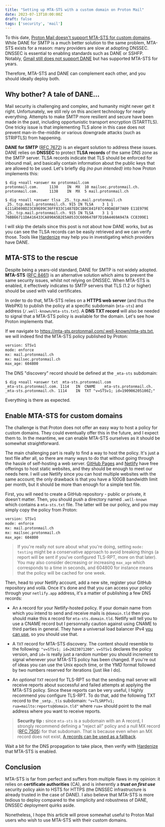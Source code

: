 ```yaml
---
title: "Setting up MTA-STS with a custom domain on Proton Mail"
date: 2023-07-13T10:00:00Z
draft: false
tags: ['security', 'mail']
---
```


To this date, [Proton Mail doesn't support MTA-STS for custom domains](https://old.reddit.com/r/ProtonMail/comments/y6q6g8/mtasts_for_custom_domains/). While DANE for SMTP is a much better solution to the same problem, MTA-STS exists for a reason: many providers are slow at adopting DNSSEC. DNSSEC is essential to enabling standards such as DANE or SSHFP. Notably, [Gmail still does not support DANE](https://www.hardenize.com/report/gmail.com/1689164394#email_dane) but has supported MTA-STS for years.

Therefore, MTA-STS and DANE can complement each other, and you should ideally deploy both.


## Why bother? A tale of DANE...
Mail security is challenging and complex, and humanity might never get it right. Unfortunately, we still rely on this ancient technology for nearly everything. Attempts to make SMTP more resilient and secure have been made in the past, including opportunistic transport encryption (STARTTLS). One tricky issue is that implementing TLS alone in this case does not prevent man-in-the-middle or various downgrade attacks (such as STRIPTLS) from happening.

**DANE for SMTP** ([RFC 7672](https://datatracker.ietf.org/doc/html/rfc7672)) is an elegant solution to address these issues. DANE relies on **DNSSEC** to protect **TLSA records** of the same DNS zone as the SMTP server. TLSA records indicate that TLS should be enforced for inbound mail, and basically contain information about the public keys that are allowed to be used. Let's briefly dig *(no pun intended)* into how Proton implements this:

```
$ dig +noall +answer mx protonmail.com
protonmail.com.		1138	IN	MX	10 mailsec.protonmail.ch.
protonmail.com.		1138	IN	MX	5 mail.protonmail.ch
```

```
$ dig +noall +answer tlsa _25._tcp.mail.protonmail.ch
_25._tcp.mail.protonmail.ch. 915 IN	TLSA	3 1 1 6111A5698D23C89E09C36FF833C1487EDC1B0C841F87C49DAE8F7A09 E11E979E
_25._tcp.mail.protonmail.ch. 915 IN	TLSA	3 1 1 76BB66711DA416433CA890A5B2E5A0533C6006478F7D10A4469A947A CC8399E1
```

I will skip the details since this post is not about how DANE works, but as you can see the TLSA records can be easily retrieved and we can verify those. Tools like [Hardenize](https://www.hardenize.com/) may help you in investigating which providers have DANE.


## MTA-STS to the rescue
Despite being a years-old standard, DANE for SMTP is not widely adopted. **MTA-STS** ([RFC 8461](https://datatracker.ietf.org/doc/html/rfc8461)) is an alternative solution which aims to prevent the same security issues, whilst not relying on DNSSEC. When MTA-STS is enabled, it effectively indicates to SMTP servers that TLS (1.2 or higher) should be used with valid certificates.

In order to do that, MTA-STS relies on a **HTTPS web server** (and thus the WebPKI) to publish the policy at a specific subdomain (`mta-sts`) and address (`/.well-known/mta-sts.txt`). A **DNS TXT record** will also be needed to signal that a MTA-STS policy is available for the domain. Let's see how Proton implements that.

If we navigate to https://mta-sts.protonmail.com/.well-known/mta-sts.txt, we will indeed find the MTA-STS policy published by Proton:

```txt
version: STSv1
mode: enforce
mx: mail.protonmail.ch
mx: mailsec.protonmail.ch
max_age: 604800
```

The DNS "discovery" record should be defined at the `_mta-sts` subdomain:

```
$ dig +noall +answer txt _mta-sts.protonmail.com
_mta-sts.protonmail.com. 1114	IN	CNAME	_mta-sts.protonmail.ch.
_mta-sts.protonmail.ch.	1114	IN	TXT	"v=STSv1; id=190906205100Z;"
```

Everything is there as expected.


## Enable MTA-STS for custom domains
The challenge is that Proton does not offer an easy way to host a policy for custom domains. They could eventually offer this in the future, and I expect them to. In the meantime, we can enable MTA-STS ourselves as it should be somewhat straightforward.

The main challenging part is really to find a way to host the policy. It's just a text file after all, so there are many ways to do that without going through the hassle of self-hosting a web server. [GitHub Pages](https://pages.github.com/) and [Netlify](https://www.netlify.com/) have free offerings to host static websites, and they should be enough to meet our needs here. I will use Netlify since you can host multiple websites with the same account; the only drawback is that you have a 100GB bandwidth limit per month, but it should be more than enough for a simple text file.

First, you will need to create a GitHub repository - public or private, it doesn't matter. Then, you should push a directory named `.well-known` which contains a `mta-sts.txt` file. The latter will be our policy, and you may simply copy the policy from Proton:

```txt
version: STSv1
mode: enforce
mx: mail.protonmail.ch
mx: mailsec.protonmail.ch
max_age: 604800
```

> If you're really not sure about what you're doing, setting `mode: testing` might be a conservative approach to avoid breaking things (a report will be sent if you've configured TLS-RPT, more on that later). You may also consider decreasing or increasing `max_age` which corresponds to a time in seconds, and 604800 for instance means that the policy will be cached for one week.

Then, head to your Netlify account, add a new site, register your GitHub repository and voilà. Once it's done and that you can access your policy through your `netlify.app` address, it's a matter of publishing a few DNS records:

- An `A` record for your Netlify-hosted policy. If your domain name from which you intend to send and receive mails is `@domain.tld` then you should make this `A` record for `mta-sts.domain.tld`. Netlify will tell you to use a CNAME record but I personnally caution against using CNAME to third parties in general. They have a universal load balancer IPv4 [you can use](https://docs.netlify.com/domains-https/custom-domains/configure-external-dns/), so you should use that.

- A `TXT` record for MTA-STS discovery. The content should resemble to the following: `"v=STSv1; id=2023071200"`. `v=STSv1` declares the policy version, and `id=` is really just a random number you should increment to signal whenever your MTA-STS policy has been changed. If you're out of ideas you can use the Unix epoch time, or the YMD format followed by two numbers reserved for iterations (just like I do).

- An *optional* `TXT` record for TLS-RPT so that the sending mail server will receive reports about successful and failed attempts at applying the MTA-STS policy. Since these reports can be very useful, I highly recommend you configure TLS-RPT. To do that, add the following TXT record to the `_smtp._tls` subdomain: `"v=TLSRPTv1; rua=mailto:reports@domain.tld"` where `rua=` should point to the mail address where you want to receive reports.

> **Security tip :** since `mta-sts` is a subdomain with an A record, I strongly recommend defining a "reject all" policy and a null MX record ([RFC 7505](https://www.rfc-editor.org/rfc/rfc7505)) for that subdomain. That is because even when an MX record does not exist, [A records can be used as a fallback](https://www.rfc-editor.org/rfc/rfc5321#section-5).

Wait a bit for the DNS propagation to take place, then verify with [Hardenize](https://www.hardenize.com/) that MTA-STS is enabled.


## Conclusion
MTA-STS is far from perfect and suffers from multiple flaws in my opinion: it relies on **certificate authorities** (CA), and is inherently a ***trust on first use*** security policy akin to HSTS for HTTPS (the DNSSEC infrastructure is already trusted in the case of DANE). I also believe that MTA-STS is more tedious to deploy compared to the simplicity and robustness of DANE, DNSSEC deployment quirks aside.

Nonetheless, I hope this article will prove somewhat useful to Proton Mail users who wish to use MTA-STS with their custom domains.
